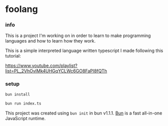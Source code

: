 # foolang

### info

This is a project I'm working on in order to learn to make programming languages and how to learn how they work.

This is a simple interpreted language written typescript I made following this tutorial:

https://www.youtube.com/playlist?list=PL_2VhOvlMk4UHGqYCLWc6GO8FaPl8fQTh

### setup

```bash
bun install
```

```bash
bun run index.ts
```

This project was created using `bun init` in bun v1.1.1. [Bun](https://bun.sh) is a fast all-in-one JavaScript runtime.
